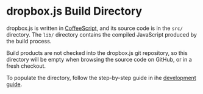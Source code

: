 # dropbox.js Build Directory

dropbox.js is written in [CoffeeScript](http://coffeescript.org/), and its
source code is in the `src/` directory. The `lib/` directory contains the
compiled JavaScript produced by the build process.

Build products are not checked into the dropbox.js git repository, so this
directory will be empty when browsing the source code on GitHub, or in a fresh
checkout.

To populate the directory, follow the step-by-step guide in ihe
[development guide](../guides/development.md).
